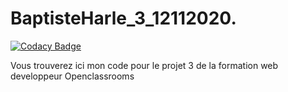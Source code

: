 # BaptisteHarle_3_12112020.

[![Codacy Badge](https://app.codacy.com/project/badge/Grade/0383993f5450466286f50bac4bc355d9)](https://www.codacy.com/gh/BaptisteHarle/BaptisteHarle_3_12112020./dashboard?utm_source=github.com&amp;utm_medium=referral&amp;utm_content=BaptisteHarle/BaptisteHarle_3_12112020.&amp;utm_campaign=Badge_Grade)

Vous trouverez ici mon code pour le projet 3 de la formation web developpeur Openclassrooms
